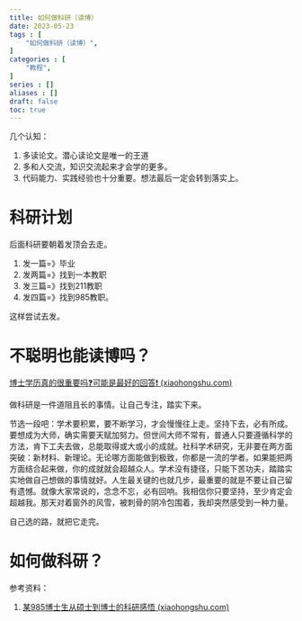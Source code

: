 ```yaml
---
title: 如何做科研（读博）
date: 2023-05-23
tags : [
	"如何做科研（读博）",
]
categories : [
	"教程",
]
series : []
aliases : []
draft: false
toc: true
---
```


几个认知：
1. 多读论文。潜心读论文是唯一的王道
2. 多和人交流，知识交流起来才会学的更多。
3. 代码能力、实践经验也十分重要。想法最后一定会转到落实上。


# 科研计划

后面科研要朝着发顶会去走。
1. 发一篇=》毕业
2. 发两篇=》找到一本教职
3. 发三篇=》找到211教职
4. 发四篇=》找到985教职。

这样尝试去发。


# 不聪明也能读博吗？
[博士学历真的很重要吗❓可能是最好的回答❗ (xiaohongshu.com)](https://www.xiaohongshu.com/explore/646b125f0000000027012659)

做科研是一件道阻且长的事情。让自己专注，踏实下来。

节选一段吧：学术要积累，要不断学习，才会慢慢往上走。坚持下去，必有所成。要想成为大师，确实需要天赋加努力。但世间大师不常有，普通人只要遵循科学的方法，肯下工夫去做，总能取得或大或小的成就。社科学术研究，无非要在两方面突破：新材料、新理论。无论哪方面能做到极致，你都是一流的学者。如果能把两方面结合起来做，你的成就就会超越众人。学术没有捷径，只能下苦功夫，踏踏实实地做自己想做的事情就好。人生最关键的也就几步，最重要的就是不要让自己留有遗憾。就像大家常说的，念念不忘，必有回响。我相信你只要坚持，至少肯定会超越我。那天对着窗外的风雪，被刺骨的阴冷包围着，我却突然感受到一种力量。

自己选的路，就把它走完。


# 如何做科研？

参考资料：
1. [某985博士生从硕士到博士的科研感悟 (xiaohongshu.com)](https://www.xiaohongshu.com/explore/646241ca0000000011012e89)